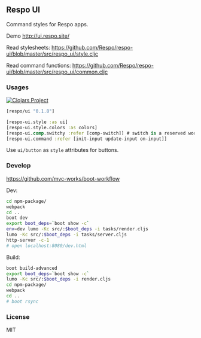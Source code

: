 
Respo UI
----

Command styles for Respo apps.

Demo http://ui.respo.site/

Read stylesheets: https://github.com/Respo/respo-ui/blob/master/src/respo_ui/style.cljc

Read command functions: https://github.com/Respo/respo-ui/blob/master/src/respo_ui/common.cljc

### Usages

[![Clojars Project](https://img.shields.io/clojars/v/respo/ui.svg)](https://clojars.org/respo/ui)

```clojure
[respo/ui "0.1.8"]
```

```clojure
[respo-ui.style :as ui]
[respo-ui.style.colors :as colors]
[respo-ui.comp.switchy :refer [comp-switch]] # switch is a reserved word
[respo-ui.command :refer [init-input update-input on-input]]
```

Use `ui/button` as `style` attributes for buttons.

### Develop

https://github.com/mvc-works/boot-workflow

Dev:

```bash
cd npm-package/
webpack
cd ..
boot dev
export boot_deps=`boot show -c`
env=dev lumo -Kc src/:$boot_deps -i tasks/render.cljs
lumo -Kc src/:$boot_deps -i tasks/server.cljs
http-server -c-1
# open localhost:8080/dev.html
```

Build:

```bash
boot build-advanced
export boot_deps=`boot show -c`
lumo -Kc src/:$boot_deps -i render.cljs
cd npm-package/
webpack
cd ..
# boot rsync
```

### License

MIT
